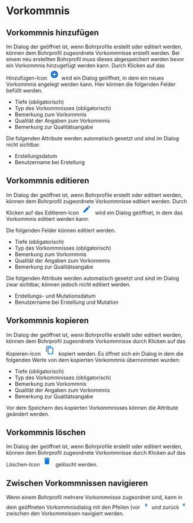 # Vorkommnis

## Vorkommnis hinzufügen

Im Dialog der geöffnet ist, wenn Bohrprofile erstellt oder editiert werden, können dem Bohrprofil zugeordnete Vorkommnisse erstellt werden. Bei einem neu erstellten Bohrprofil muss dieses abgespeichert werden bevor ein Vorkommnis hinzugefügt werden kann.
Durch Klicken auf das Hinzufügen-Icon ![Hinzufügen-Icon](../images/add-icon.png) wird ein Dialog geöffnet, in dem ein neues Vorkommnis angelegt werden kann. Hier können die folgenden Felder befüllt werden.

* Tiefe (obligatorisch)
* Typ des Vorkommnisses (obligatorisch)
* Bemerkung zum Vorkommnis
* Qualität der Angaben zum Vorkommnis
* Bemerkung zur Qualitätsangabe

Die folgenden Attribute werden automatisch gesetzt und sind im Dialog nicht sichtbar.

* Erstellungsdatum
* Benutzername bei Erstellung

##  Vorkommnis editieren

Im Dialog der geöffnet ist, wenn Bohrprofile erstellt oder editiert werden, können dem Bohrprofil zugeordnete Vorkommnisse editiert werden.
Durch Klicken auf das Editieren-Icon ![Editieren-Icon](../images/edit-icon.png) wird ein Dialog geöffnet, in dem das Vorkommnis editiert werden kann.

Die folgenden Felder können editiert werden.

* Tiefe (obligatorisch)
* Typ des Vorkommnisses (obligatorisch)
* Bemerkung zum Vorkommnis
* Qualität der Angaben zum Vorkommnis
* Bemerkung zur Qualitätsangabe

Die folgenden Attribute werden automatisch gesetzt und sind im Dialog zwar sichtbar, können jedoch nicht editiert werden.

* Erstellungs- und Mutationsdatum
* Benutzername bei Erstellung und Mutation

## Vorkommnis kopieren

Im Dialog der geöffnet ist, wenn Bohrprofile erstellt oder editiert werden, können dem Bohrprofil zugeordnete Vorkommnisse durch Klicken auf das Kopieren-Icon ![Kopieren-Icon](../images/copy-icon.png) kopiert werden.
Es öffnet sich ein Dialog in dem die folgenden Werte von dem kopierten Vorkommnis übernommen wurden: 

* Tiefe (obligatorisch)
* Typ des Vorkommnisses (obligatorisch)
* Bemerkung zum Vorkommnis
* Qualität der Angaben zum Vorkommnis
* Bemerkung zur Qualitätsangabe

Vor dem Speichern des kopierten Vorkommnisses können die Attribute geändert werden.

## Vorkommnis löschen

Im Dialog der geöffnet ist, wenn Bohrprofile erstellt oder editiert werden, können dem Bohrprofil zugeordnete Vorkommnisse durch Klicken auf das Löschen-Icon ![Löschen-Icon](../images/delete-icon.png) gelöscht werden.

## Zwischen Vorkommnissen navigieren

Wenn einem Bohrprofil mehrere Vorkommnisse zugeordnet sind, kann in dem geöffneten Vorkommnisdialog mit den Pfeilen (vor ![Zum-nächsten-Vorkommnis-Icon](../images/go-to-next-icon.png) und zurück ![Zum-vorherigen-Bohrprofi-Icon](../images/go-to-previous-icon.png) zwischen den Vorkommnissen navigiert werden.
